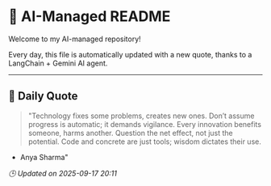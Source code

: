 # 🧠 AI-Managed README

Welcome to my AI-managed repository!

Every day, this file is automatically updated with a new quote, thanks to a LangChain + Gemini AI agent.

---

## 📅 Daily Quote

> "Technology fixes some problems, creates new ones. Don’t assume progress is automatic; it demands vigilance. Every innovation benefits someone, harms another. Question the net effect, not just the potential. Code and concrete are just tools; wisdom dictates their use.

- Anya Sharma"

*🕒 Updated on 2025-09-17 20:11*